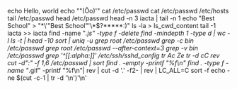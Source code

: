 echo Hello, world
echo "\"(Ôo)'"
cat /etc/passwd
cat /etc/passwd /etc/hosts
tail /etc/passwd
head /etc/passwd
head -n 3 iacta | tail -n 1
echo "Best School" > "\*\\\'\"Best School\"\'\\\*$\?\*\*\*\*\*:)"
ls -la > ls_cwd_content
tail -1 iacta >> iacta
find -name "*.js" -type f -delete
find -mindepth 1 -type d | wc -l
ls -t | head -10
sort | uniq -u
grep root /etc/passwd
grep -c bin /etc/passwd
grep root /etc/passwd --after-context=3
grep -v bin /etc/passwd
grep '^[[:alpha:]]' /etc/ssh/sshd_config
tr Ac Ze
tr -d cC
rev
cut -d":" -f 1,6 /etc/passwd | sort
find . -empty -printf "%f\n"
find . -type f -name "*.gif" -printf "%f\n"| rev | cut -d '.' -f2- | rev | LC_ALL=C sort -f
echo -ne $(cut -c-1 | tr -d '\n')'\n'
